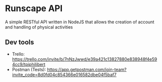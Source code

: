 # Runscape API

A simple RESTful API written in NodeJS that allows the creation of account and handling of physical activities

## Dev tools

- Trello: https://trello.com/invite/b/7nNzJwwd/e39a421c13827880e838948f4e594cc9/tpiphilibert
- Postman (Tests): https://app.getpostman.com/join-team?invite_code=8d0fd04c854366e016582dbe04f5baf7